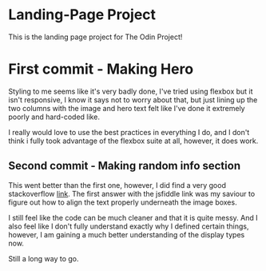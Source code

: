 # Landing-Page Project

This is the landing page project for The Odin Project!

# First commit - Making Hero

Styling to me seems like it's very badly done, I've tried using flexbox but it isn't responsive, I know it says not to worry about that, but just lining up the two columns with the image and hero text felt like I've done it extremely poorly and hard-coded like.

I really would love to use the best practices in everything I do, and I don't think i fully took advantage of the flexbox suite at all, however, it does work.

## Second commit - Making random info section

This went better than the first one, however, I did find a very good stackoverflow [link](https://stackoverflow.com/questions/22592064/how-to-align-text-below-an-image-in-css). The first answer with the jsfiddle link was my saviour to figure out how to align the text properly underneath the image boxes.

I still feel like the code can be much cleaner and that it is quite messy. And I also feel like I don't fully understand exactly why I defined certain things, however, I am gaining a much better understanding of the display types now.

Still a long way to go.
